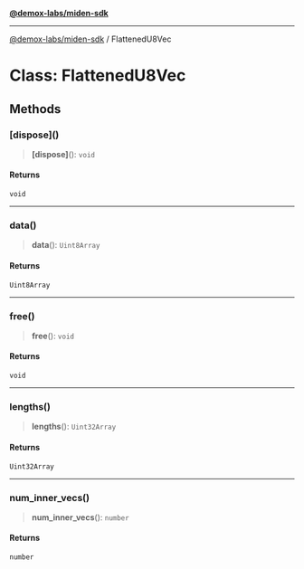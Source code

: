 [**@demox-labs/miden-sdk**](../README.md)

***

[@demox-labs/miden-sdk](../README.md) / FlattenedU8Vec

# Class: FlattenedU8Vec

## Methods

### \[dispose\]()

> **\[dispose\]**(): `void`

#### Returns

`void`

***

### data()

> **data**(): `Uint8Array`

#### Returns

`Uint8Array`

***

### free()

> **free**(): `void`

#### Returns

`void`

***

### lengths()

> **lengths**(): `Uint32Array`

#### Returns

`Uint32Array`

***

### num\_inner\_vecs()

> **num\_inner\_vecs**(): `number`

#### Returns

`number`

